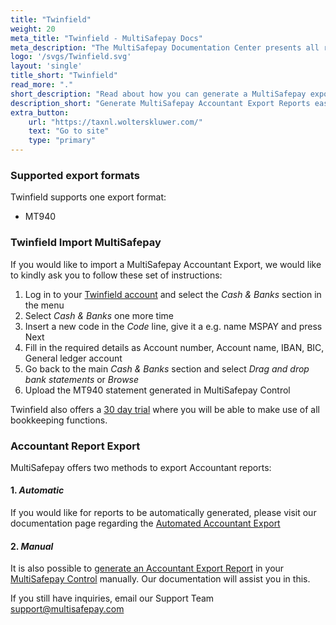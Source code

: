 ```yaml
---
title: "Twinfield"
weight: 20
meta_title: "Twinfield - MultiSafepay Docs"
meta_description: "The MultiSafepay Documentation Center presents all relevant information about our Plugins and API. You can also find support pages for payment methods, tools and general questions as well as the contact details of our Support and Integration Teams."
logo: '/svgs/Twinfield.svg'
layout: 'single'
title_short: "Twinfield"
read_more: "."
short_description: "Read about how you can generate a MultiSafepay export and import to your Twinfield platform"
description_short: "Generate MultiSafepay Accountant Export Reports easily and import to your Twinfield bookkeeping system."
extra_button:
    url: "https://taxnl.wolterskluwer.com/" 
    text: "Go to site" 
    type: "primary"
---
```


### Supported export formats

Twinfield supports one export format:

* MT940

### Twinfield Import MultiSafepay

If you would like to import a MultiSafepay Accountant Export, we would like to kindly ask you to follow these set of instructions:

1. Log in to your [Twinfield account](https://login.twinfield.com/auth/authentication/login?signin=dd669054a9560c0a19496336ebf6cfb7) and select the _Cash & Banks_ section in the menu
2. Select _Cash & Banks_ one more time
3. Insert a new code in the _Code_ line, give it a e.g. name MSPAY and press Next
4. Fill in the required details as Account number, Account name, IBAN, BIC, General ledger account
5. Go back to the main _Cash & Banks_ section and select _Drag and drop bank statements_ or _Browse_
6. Upload the MT940 statement generated in MultiSafepay Control

Twinfield also offers a [30 day trial](https://e.wolterskluwer.com/proefabonnement-aanvragen) where you will be able to make use of all bookkeeping functions.

### Accountant Report Export

MultiSafepay offers two methods to export Accountant reports:

#### 1. _Automatic_

If you would like for reports to be automatically generated, please visit our documentation page regarding the [Automated Accountant Export](https://docs.multisafepay.com/tools/reports/automatic-reports)

#### 2. _Manual_

It is also possible to [generate an Accountant Export Report](https://docs.multisafepay.com/tools/reports/accountant-report-export) in your [MultiSafepay Control](https://merchant.multisafepay.com) manually. Our documentation will assist you in this.


If you still have inquiries, email our Support Team <support@multisafepay.com>